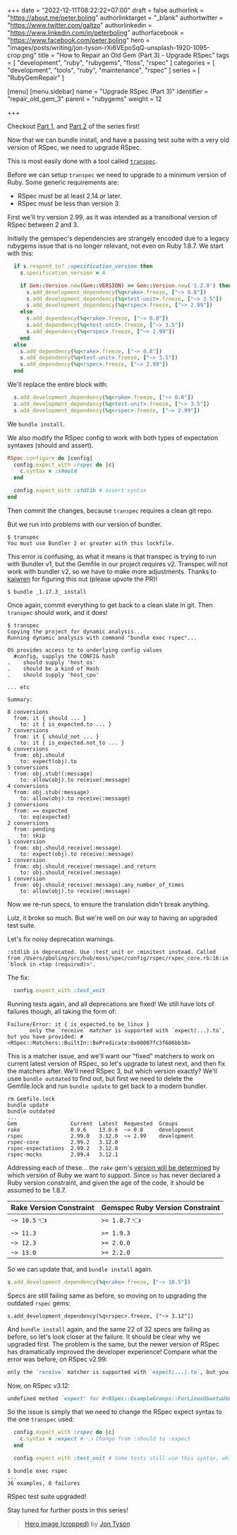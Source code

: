 +++
date = "2022-12-11T08:22:22+07:00"
draft = false
authorlink = "https://about.me/peter.boling"
authorlinktarget = "_blank"
authortwitter = "https://www.twitter.com/galtzo"
authorlinkedin = "https://www.linkedin.com/in/peterboling"
authorfacebook = "https://www.facebook.com/peter.boling"
hero = "images/posts/writing/jon-tyson-rXi6VEpoSqQ-unsplash-1920-1095-crop.png"
title = "How to Repair an Old Gem (Part 3) - Upgrade RSpec"
tags = [ "development", "ruby", "rubygems", "floss", "rspec" ]
categories = [ "development", "tools", "ruby", "maintenance", "rspec" ]
series = [ "RubyGemRepair" ]

[menu]
[menu.sidebar]
name = "Upgrade RSpec (Part 3)"
identifier = "repair_old_gem_3"
parent = "rubygems"
weight = 12

+++

Checkout [Part 1](/posts/rubygems/repair_old_gem_1), and [Part 2](/posts/rubygems/repair_old_gem_2) of the series first!

Now that we can bundle install, and have a passing test suite with a very old version of RSpec, we need to upgrade RSpec.

This is most easily done with a tool called [`transpec`](https://github.com/yujinakayama/transpec).

Before we can setup `transpec` we need to upgrade to a minimum version of Ruby.  Some generic requirements are:
- RSpec must be at least 2.14 or later.
- RSpec must be less than version 3.

First we'll try version 2.99, as it was intended as a transitional version of RSpec between 2 and 3.

Initially the gemspec's dependencies are strangely encoded due to a legacy rubygems issue that is no longer relevant,
not even on Ruby 1.8.7.  We start with this:
```ruby
  if s.respond_to? :specification_version then
    s.specification_version = 4

    if Gem::Version.new(Gem::VERSION) >= Gem::Version.new('1.2.0') then
      s.add_development_dependency(%q<rake>.freeze, ["~> 0.8"])
      s.add_development_dependency(%q<test-unit>.freeze, ["~> 3.5"])
      s.add_development_dependency(%q<rspec>.freeze, ["~> 2.99"])
    else
      s.add_dependency(%q<rake>.freeze, ["~> 0.8"])
      s.add_dependency(%q<test-unit>.freeze, ["~> 3.5"])
      s.add_dependency(%q<rspec>.freeze, ["~> 2.99"])
    end
  else
    s.add_dependency(%q<rake>.freeze, ["~> 0.8"])
    s.add_dependency(%q<test-unit>.freeze, ["~> 3.5"])
    s.add_dependency(%q<rspec>.freeze, ["~> 2.99"])
  end
```
We'll replace the entire block with:
```ruby
  s.add_development_dependency(%q<rake>.freeze, ["~> 0.8"])
  s.add_development_dependency(%q<test-unit>.freeze, ["~> 3.5"])
  s.add_development_dependency(%q<rspec>.freeze, ["~> 2.99"])
```

We `bundle install`.

We also modify the RSpec config to work with both types of expectation syntaxes (should and assert).
```ruby
RSpec.configure do |config|
  config.expect_with :rspec do |c|
    c.syntax = :should
  end

  config.expect_with :stdlib # assert syntax
end
```

Then commit the changes, because `transpec` requires a clean git repo.

But we run into problems with our version of bundler.
```shell
$ transpec                              
You must use Bundler 2 or greater with this lockfile.
```
This error is confusing, as what it means is that transpec is trying to run with Bundler v1,
but the Gemfile in our project requires v2. Transpec will not work with bundler v2, so we have to make more adjustments.
Thanks to [kaiwren](https://github.com/yujinakayama/transpec/pull/138) for figuring this out (please upvote the PR)!
```shell
$ bundle _1.17.3_ install
```
Once again, commit everything to get back to a clean slate in git.
Then `transpec` should work, and it does!
```
$ transpec               
Copying the project for dynamic analysis...
Running dynamic analysis with command "bundle exec rspec"...

OS provides access to to underlying config values
  #config, supplys the CONFIG hash
.    should supply 'host_os'
.    should be a kind of Hash
.    should supply 'host_cpu'

... etc

Summary:

8 conversions
  from: it { should ... }
    to: it { is_expected.to ... }
7 conversions
  from: it { should_not ... }
    to: it { is_expected.not_to ... }
6 conversions
  from: obj.should
    to: expect(obj).to
5 conversions
  from: obj.stub!(:message)
    to: allow(obj).to receive(:message)
4 conversions
  from: obj.stub(:message)
    to: allow(obj).to receive(:message)
3 conversions
  from: == expected
    to: eq(expected)
2 conversions
  from: pending
    to: skip
1 conversion
  from: obj.should_receive(:message)
    to: expect(obj).to receive(:message)
1 conversion
  from: obj.should_receive(:message).and_return
    to: obj.should_receive(:message)
1 conversion
  from: obj.should_receive(:message).any_number_of_times
    to: allow(obj).to receive(:message)
```
Now we re-run specs, to ensure the translation didn't break anything.

Lulz, it broke so much.  But we're well on our way to having an upgraded test suite.

Let's fix noisy deprecation warnings.
```
:stdlib is deprecated. Use :test_unit or :minitest instead. Called from /Users/pboling/src/hub/moss/spec/config/rspec/rspec_core.rb:16:in `block in <top (required)>'.
```
The fix:
```ruby
  config.expect_with :test_unit
```
Running tests again, and all deprecations are fixed!  We still have lots of failures though, all taking the form of:
```
Failure/Error: it { is_expected.to be_linux }
       only the `receive` matcher is supported with `expect(...).to`, but you have provided: #<RSpec::Matchers::BuiltIn::BePredicate:0x00007fc3f686bb38>
```
This is a matcher issue, and we'll want our "fixed" matchers to work on current latest version of RSpec,
so let's upgrade to latest next, and then fix the matchers after.
We'll need RSpec 3, but which version exactly? We'll usee `bundle outdated` to find out,
but first we need to delete the Gemfile.lock and run `bundle update` to get back to a modern bundler.
```
rm Gemfile.lock
bundle update
bundle outdated
...
Gem                 Current  Latest  Requested  Groups
rake                0.9.6    13.0.6  ~> 0.8     development
rspec               2.99.0   3.12.0  ~> 2.99    development
rspec-core          2.99.2   3.12.0
rspec-expectations  2.99.2   3.12.0
rspec-mocks         2.99.4   3.12.1
```

Addressing each of these... the `rake` gem's [version will be determined](https://rubygems.org/gems/rake/versions) by which version of Ruby we want to support.
Since `os` has never declared a Ruby version constraint, and given the age of the code, it should be assumed to be 1.8.7.

| Rake Version Constraint | Gemspec Ruby Version Constraint |
|-------------------------|---------------------------------|
| `~> 10.5` 👈            | `>= 1.8.7` 👈                   |
| `~> 11.3`               | `>= 1.9.3`                      |
| `~> 12.3`               | `>= 2.0.0`                      |
| `~> 13.0`               | `>= 2.2.0`                      |

So we can update that, and `bundle install` again.
```ruby
s.add_development_dependency(%q<rake>.freeze, ["~> 10.5"])
```

Specs are still failing same as before, so moving on to upgrading the outdated `rspec` gems:
```rspec
s.add_development_dependency(%q<rspec>.freeze, ["~> 3.12"])
```
And `bundle install` again, and the same 22 of 32 specs are failing as before, so let's look closer at the failure.
It should be clear why we upgraded first.  The problem is the same,
but the newer version of RSpec has dramatically improved the developer experience!
Compare what the error was before, on RSpec v2.99:
```ruby
only the `receive` matcher is supported with `expect(...).to`, but you have provided: #<RSpec::Matchers::BuiltIn::BePredicate:0x00007fc3f686bb38>
```
Now, on RSpec v3.12:
```ruby
undefined method `expect' for #<RSpec::ExampleGroups::ForLinuxUbuntuUbuntu1004LTS::OS:0x00007fceb084c570>
```
So the issue is simply that we need to change the RSpec expect syntax to the one `transpec` used:
```ruby
  config.expect_with :rspec do |c|
    c.syntax = :expect # 👈 Change from :should to :expect
  end

  config.expect_with :test_unit # Some tests still use this syntax, which is fine.
```
```
$ bundle exec rspec
...
36 examples, 0 failures
```
RSpec test suite upgraded!

Stay tuned for further posts in this series!

> [Hero image (cropped)](https://unsplash.com/photos/rXi6VEpoSqQ) by [Jon Tyson](https://unsplash.com/@jontyson)
